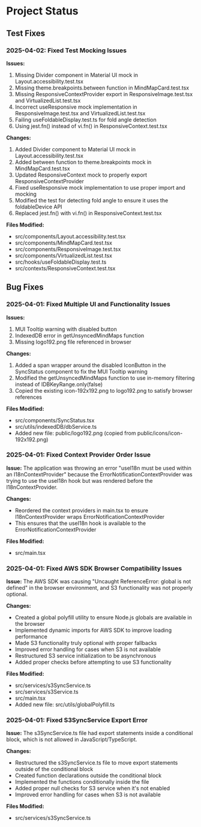 # Project Status

## Test Fixes

### 2025-04-02: Fixed Test Mocking Issues

**Issues:**
1. Missing Divider component in Material UI mock in Layout.accessibility.test.tsx
2. Missing theme.breakpoints.between function in MindMapCard.test.tsx
3. Missing ResponsiveContextProvider export in ResponsiveImage.test.tsx and VirtualizedList.test.tsx
4. Incorrect useResponsive mock implementation in ResponsiveImage.test.tsx and VirtualizedList.test.tsx
5. Failing useFoldableDisplay.test.ts for fold angle detection
6. Using jest.fn() instead of vi.fn() in ResponsiveContext.test.tsx

**Changes:**
1. Added Divider component to Material UI mock in Layout.accessibility.test.tsx
2. Added between function to theme.breakpoints mock in MindMapCard.test.tsx
3. Updated ResponsiveContext mock to properly export ResponsiveContextProvider
4. Fixed useResponsive mock implementation to use proper import and mocking
5. Modified the test for detecting fold angle to ensure it uses the foldableDevice API
6. Replaced jest.fn() with vi.fn() in ResponsiveContext.test.tsx

**Files Modified:**
- src/components/Layout.accessibility.test.tsx
- src/components/MindMapCard.test.tsx
- src/components/ResponsiveImage.test.tsx
- src/components/VirtualizedList.test.tsx
- src/hooks/useFoldableDisplay.test.ts
- src/contexts/ResponsiveContext.test.tsx

## Bug Fixes

### 2025-04-01: Fixed Multiple UI and Functionality Issues

**Issues:**
1. MUI Tooltip warning with disabled button
2. IndexedDB error in getUnsyncedMindMaps function
3. Missing logo192.png file referenced in browser

**Changes:**
1. Added a span wrapper around the disabled IconButton in the SyncStatus component to fix the MUI Tooltip warning
2. Modified the getUnsyncedMindMaps function to use in-memory filtering instead of IDBKeyRange.only(false)
3. Copied the existing icon-192x192.png to logo192.png to satisfy browser references

**Files Modified:**
- src/components/SyncStatus.tsx
- src/utils/indexedDB/dbService.ts
- Added new file: public/logo192.png (copied from public/icons/icon-192x192.png)

### 2025-04-01: Fixed Context Provider Order Issue

**Issue:** The application was throwing an error "useI18n must be used within an I18nContextProvider" because the ErrorNotificationContextProvider was trying to use the useI18n hook but was rendered before the I18nContextProvider.

**Changes:**
- Reordered the context providers in main.tsx to ensure I18nContextProvider wraps ErrorNotificationContextProvider
- This ensures that the useI18n hook is available to the ErrorNotificationContextProvider

**Files Modified:**
- src/main.tsx

### 2025-04-01: Fixed AWS SDK Browser Compatibility Issues

**Issue:** The AWS SDK was causing "Uncaught ReferenceError: global is not defined" in the browser environment, and S3 functionality was not properly optional.

**Changes:**
- Created a global polyfill utility to ensure Node.js globals are available in the browser
- Implemented dynamic imports for AWS SDK to improve loading performance
- Made S3 functionality truly optional with proper fallbacks
- Improved error handling for cases when S3 is not available
- Restructured S3 service initialization to be asynchronous
- Added proper checks before attempting to use S3 functionality

**Files Modified:**
- src/services/s3SyncService.ts
- src/services/s3Service.ts
- src/main.tsx
- Added new file: src/utils/globalPolyfill.ts

### 2025-04-01: Fixed S3SyncService Export Error

**Issue:** The s3SyncService.ts file had export statements inside a conditional block, which is not allowed in JavaScript/TypeScript.

**Changes:**
- Restructured the s3SyncService.ts file to move export statements outside of the conditional block
- Created function declarations outside the conditional block
- Implemented the functions conditionally inside the file
- Added proper null checks for S3 service when it's not enabled
- Improved error handling for cases when S3 is not available

**Files Modified:**
- src/services/s3SyncService.ts
